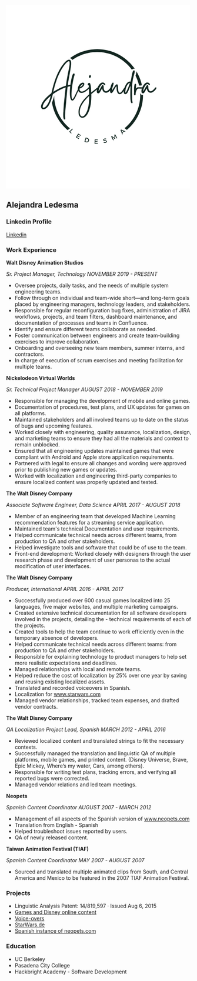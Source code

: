 

![Logo](/images/Ale.png)

## Alejandra Ledesma

### Linkedin Profile
[Linkedin](https://www.linkedin.com/in/ledesmaalejandra/)


### Work Experience

**Walt Disney Animation Studios**

*Sr. Project Manager, Technology  NOVEMBER 2019 - PRESENT*
- Oversee projects, daily tasks, and the needs of multiple system engineering teams. 
- Follow through on individual and team-wide short—and long-term goals placed by engineering managers, technology leaders, and stakeholders. 
- Responsible for regular reconfiguration bug fixes, administration of JIRA workflows, projects, and team filters, dashboard maintenance, and documentation of processes and teams in Confluence. 
- Identify and ensure different teams collaborate as needed.
- Foster communication between engineers and create team-building exercises to improve collaboration. 
- Onboarding and overseeing new team members, summer interns, and contractors.
- In charge of execution of scrum exercises and meeting facilitation for multiple teams.

**Nickelodeon Virtual Worlds**

*Sr. Technical Project Manager AUGUST 2018 - NOVEMBER 2019*
- Responsible for managing the development of mobile and online games. 
- Documentation of procedures, test plans, and UX updates for games on all platforms. 
- Maintained stakeholders and all involved teams up to date on the status of bugs and upcoming features. 
- Worked closely with engineering, quality assurance, localization, design, and marketing teams to ensure they had all the materials and context to remain unblocked. 
- Ensured that all engineering updates maintained games that were compliant with Android and Apple store application requirements. 
- Partnered with legal to ensure all changes and wording were approved prior to publishing new games or updates. 
- Worked with localization and engineering third-party companies to ensure localized content was properly updated and tested.


**The Walt Disney Company**

*Associate Software Engineer, Data Science  APRIL 2017 - AUGUST 2018*
- Member of an engineering team that developed Machine Learning recommendation features for a streaming service application.
- Maintained team's technical Documentation and user requirements.
- Helped communicate technical needs across different teams, from production to QA and other stakeholders. 
- Helped investigate tools and software that could be of use to the team. 
- Front-end development: Worked closely with designers through the user research phase and development of user personas to the actual modification of user interfaces.


**The Walt Disney Company**

*Producer, International APRIL 2016 - APRIL 2017*
-  Successfully produced over 600 casual games localized into 25 languages, five major websites, and multiple marketing campaigns. 
- Created extensive technical documentation for all software developers involved in the projects, detailing the - technical requirements of each of the projects. 
- Created tools to help the team continue to work efficiently even in the temporary absence of developers. 
- Helped communicate technical needs across different teams: from production to QA and other stakeholders. 
- Responsible for explaining technology to product managers to help set more realistic expectations and deadlines. 
- Managed relationships with local and remote teams. 
- Helped reduce the cost of localization by 25% over one year by saving and reusing existing localized assets. 
- Translated and recorded voiceovers in Spanish. 
- Localization for www.starwars.com 
- Managed vendor relationships, tracked team expenses, and drafted vendor contracts. 


**The Walt Disney Company**

*QA Localization Project Lead, Spanish  MARCH 2012 - APRIL 2016*
- Reviewed localized content and translated strings to fit the necessary contexts. 
- Successfully managed the translation and linguistic QA of multiple platforms, mobile games, and printed content. (Disney Universe, Brave, Epic Mickey, Where’s my water, Cars, among others). 
- Responsible for writing test plans, tracking errors, and verifying all reported bugs were corrected. 
- Managed vendor relations and led team meetings. 

**Neopets**

*Spanish Content Coordinator AUGUST 2007 - MARCH 2012*
- Management of all aspects of the Spanish version of www.neopets.com 
- Translation from English - Spanish 
- Helped troubleshoot issues reported by users. 
- QA of newly released content.


**Taiwan Animation Festival (TIAF)**

*Spanish Content Coordinator MAY 2007 - AUGUST 2007*
- Sourced and translated multiple animated clips from South, and Central America and Mexico to be featured in the 2007 TIAF Animation Festival. 


### Projects
- Linguistic Analysis Patent: 14/819,597 · Issued Aug 6, 2015
- [Games and Disney online content](https://aja.disney.com/)
- [Voice-overs](https://video.disney.com/watch/dise-o-de-u-as-de-extraterrestres-de-toy-story-toy-story-alien-nails-disney-pixar-5208358f7af09450718d0e06)
- [StarWars.de](https://www.disney.de/)
- [Spanish instance of neopets.com](https://www.neopets.com/)

### Education
- UC Berkeley
- Pasadena City College
- Hackbright Academy - Software Development

